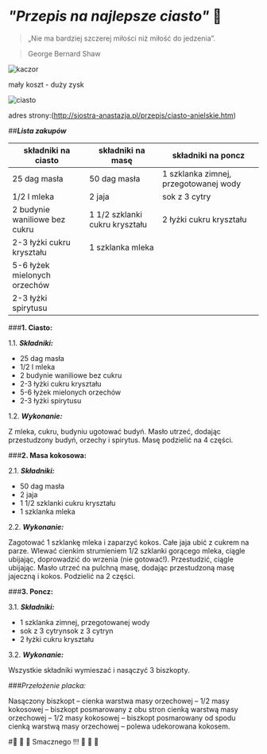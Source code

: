 # _*"Przepis na najlepsze ciasto"*_  :birthday:

>„Nie ma bardziej szczerej miłości niż miłość do jedzenia”.

>George Bernard Shaw


![kaczor](https://media.giphy.com/media/iozt7fbfQO8V2/giphy.gif)

mały koszt - duży zysk

![ciasto](http://siostra-anastazja.pl/wp-content/uploads/Ciasto-anielskie21-250x212.jpg)

adres strony:(http://siostra-anastazja.pl/przepis/ciasto-anielskie.htm)

##**_Lista zakupów_**

składniki na ciasto | składniki na masę |składniki na poncz
--------------------|-------------------|-------------------|
25 dag masła|50 dag masła|1 szklanka zimnej, przegotowanej wody
1/2 l mleka|2 jaja|sok z 3 cytry
2 budynie waniliowe bez cukru|1 1/2 szklanki cukru kryształu|2 łyżki cukru kryształu
2-3 łyżki cukru kryształu|1 szklanka mleka|  
5-6 łyżek mielonych orzechów| |
2-3 łyżki spirytusu| |


###**1. Ciasto:**

  1.1. **_Składniki:_**

- 25 dag masła
- 1/2 l mleka
- 2 budynie waniliowe bez cukru
- 2-3 łyżki cukru kryształu
- 5-6 łyżek mielonych orzechów
- 2-3 łyżki spirytusu

1.2. **_Wykonanie:_**

Z mleka, cukru, budyniu ugotować budyń. Masło utrzeć, dodając przestudzony budyń, orzechy i spirytus. Masę podzielić na 4 części.

###**2. Masa kokosowa:**

  2.1. **_Składniki:_**

- 50 dag masła
- 2 jaja
- 1 1/2 szklanki cukru kryształu
- 1 szklanka mleka

2.2. **_Wykonanie:_**

Zagotować 1 szklankę mleka i zaparzyć kokos. Całe jaja ubić z cukrem na parze. Wlewać cienkim strumieniem 1/2 szklanki gorącego mleka, ciągle ubijając, doprowadzić do wrzenia (nie gotować!). Przestudzić, ciągle ubijając. Masło utrzeć na pulchną masę, dodając przestudzoną masę jajeczną i kokos. Podzielić na 2 części.

###**3. Poncz:**

3.1. **_Składniki:_**

- 1 szklanka zimnej, przegotowanej wody
- sok z 3 cytrynsok z 3 cytryn
- 2 łyżki cukru kryształu

3.2. **_Wykonanie:_**

Wszystkie składniki wymieszać i nasączyć 3 biszkopty.

###_Przełożenie placka:_

Nasączony biszkopt – cienka warstwa masy orzechowej – 1/2 masy kokosowej – biszkopt posmarowany z obu stron cienką warstwą masy orzechowej – 1/2 masy kokosowej – biszkopt posmarowany od spodu cienką warstwą masy orzechowej – polewa udekorowana kokosem.

#:birthday: :birthday: :birthday: Smacznego !!! :birthday: :birthday: :birthday: 

  






